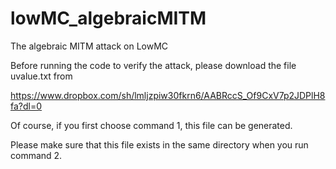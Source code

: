 # lowMC_algebraicMITM
The algebraic MITM attack on LowMC

Before running the code to verify the attack, please download the file uvalue.txt from

https://www.dropbox.com/sh/lmljzpiw30fkrn6/AABRccS_Of9CxV7p2JDPlH8fa?dl=0

Of course, if you first choose command 1, this file can be generated.

Please make sure that this file exists in the same directory when you run command 2.
